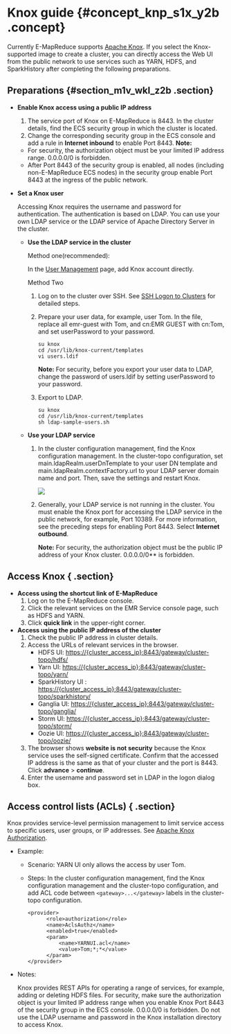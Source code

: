 # Knox guide {#concept_knp_s1x_y2b .concept}

Currently E-MapReduce supports [Apache Knox](https://knox.apache.org/). If you select the Knox-supported image to create a cluster, you can directly access the Web UI from the public network to use services such as YARN, HDFS, and SparkHistory after completing the following preparations.

## Preparations {#section_m1v_wkl_z2b .section}

-   **Enable Knox access using a public IP address**

    1.  The service port of Knox on E-MapReduce is 8443. In the cluster details, find the ECS security group in which the cluster is located.
    2.  Change the corresponding security group in the ECS console and add a rule in **Internet inbound** to enable Port 8443.
    **Note:** 

    -   For security, the authorization object must be your limited IP address range. 0.0.0.0/0 is forbidden.
    -   After Port 8443 of the security group is enabled, all nodes \(including non-E-MapReduce ECS nodes\) in the security group enable Port 8443 at the ingress of the public network.
-   **Set a Knox user**

    Accessing Knox requires the username and password for authentication. The authentication is based on LDAP. You can use your own LDAP service or the LDAP service of Apache Directory Server in the cluster.

    -   **Use the LDAP service in the cluster**

        Method one\(recommended\):

        In the [User Management](https://help.aliyun.com/document_detail/88134.html) page, add Knox account directly.

        Method Two

        1.  Log on to the cluster over SSH. See [SSH Logon to Clusters](https://help.aliyun.com/document_detail/28187.html) for detailed steps.
        2.  Prepare your user data, for example, user Tom. In the file, replace all emr-guest with Tom, and cn:EMR GUEST with cn:Tom, and set userPassword to your password.

            ```
            su knox
            cd /usr/lib/knox-current/templates  
            vi users.ldif
            ```

            **Note:** For security, before you export your user data to LDAP, change the password of users.ldif by setting userPassword to your password.

        3.  Export to LDAP.

            ```
            su knox
            cd /usr/lib/knox-current/templates
            sh ldap-sample-users.sh
            ```

    -   **Use your LDAP service**
        1.  In the cluster configuration management, find the Knox configuration management. In the cluster-topo configuration, set main.ldapRealm.userDnTemplate to your user DN template and main.ldapRealm.contextFactory.url to your LDAP server domain name and port. Then, save the settings and restart Knox.

            ![](http://static-aliyun-doc.oss-cn-hangzhou.aliyuncs.com/assets/img/17921/153965454311122_en-US.png)

        2.  Generally, your LDAP service is not running in the cluster. You must enable the Knox port for accessing the LDAP service in the public network, for example, Port 10389. For more information, see the preceding steps for enabling Port 8443. Select **Internet outbound**.

            **Note:** For security, the authorization object must be the public IP address of your Knox cluster. 0.0.0.0/0\*\* is forbidden.


## Access Knox { .section}

-   **Access using the shortcut link of E-MapReduce**
    1.  Log on to the E-MapReduce console.
    2.  Click the relevant services on the EMR Service console page, such as HDFS and YARN.
    3.  Click **quick link** in the upper-right corner.
-   **Access using the public IP address of the cluster**
    1.  Check the public IP address in cluster details.
    2.  Access the URLs of relevant services in the browser.
        -   HDFS UI: [https://\{cluster\_access\_ip\}:8443/gateway/cluster-topo/hdfs/](https://xn--%7Bip%7D-ch6m5309ab0an44r:8443/gateway/cluster-topo/hdfs/?spm=a2c4g.11186623.2.8.459af364CUTH7M)
        -   Yarn UI: [https://\{cluster\_access\_ip\}:8443/gateway/cluster-topo/yarn/](https://xn--%7Bip%7D-ch6m5309ab0an44r:8443/gateway/cluster-topo/yarn/?spm=a2c4g.11186623.2.9.459af364CUTH7M)
        -   SparkHistory UI : [https://\{cluster\_access\_ip\}:8443/gateway/cluster-topo/sparkhistory/](https://xn--%7Bip%7D-ch6m5309ab0an44r:8443/gateway/cluster-topo/sparkhistory/?spm=a2c4g.11186623.2.10.459af364CUTH7M)
        -   Ganglia UI: [https://\{cluster\_access\_ip\}:8443/gateway/cluster-topo/ganglia/](https://xn--%7Bip%7D-ch6m5309ab0an44r:8443/gateway/cluster-topo/ganglia/?spm=a2c4g.11186623.2.11.459af364CUTH7M)
        -   Storm UI: [https://\{cluster\_access\_ip\}:8443/gateway/cluster-topo/storm/](https://xn--%7Bip%7D-ch6m5309ab0an44r:8443/gateway/cluster-topo/storm/?spm=a2c4g.11186623.2.12.459af364CUTH7M)
        -   Oozie UI: [https://\{cluster\_access\_ip\}:8443/gateway/cluster-topo/oozie/](https://xn--%7Bip%7D-ch6m5309ab0an44r:8443/gateway/cluster-topo/oozie/?spm=a2c4g.11186623.2.13.459af364CUTH7M)
    3.  The browser shows **website is not security** because the Knox service uses the self-signed certificate. Confirm that the accessed IP address is the same as that of your cluster and the port is 8443. Click **advance** \> **continue**.
    4.  Enter the username and password set in LDAP in the logon dialog box.

## Access control lists \(ACLs\) { .section}

Knox provides service-level permission management to limit service access to specific users, user groups, or IP addresses. See [Apache Knox Authorization](https://knox.apache.org/books/knox-0-13-0/user-guide.html?spm=a2c4g.11186623.2.14.459af364CUTH7M#Authorization).

-   Example:
    -   Scenario: YARN UI only allows the access by user Tom.
    -   Steps: In the cluster configuration management, find the Knox configuration management and the cluster-topo configuration, and add ACL code between `<gateway>...</gateway>` labels in the cluster-topo configuration.

        ```
        <provider>
              <role>authorization</role>
              <name>AclsAuthz</name>
              <enabled>true</enabled>
              <param>
                  <name>YARNUI.acl</name>
                  <value>Tom;*;*</value>
              </param>
        </provider>
        ```

-   Notes:

    Knox provides REST APIs for operating a range of services, for example, adding or deleting HDFS files. For security, make sure the authorization object is your limited IP address range when you enable Knox Port 8443 of the security group in the ECS console. 0.0.0.0/0 is forbidden. Do not use the LDAP username and password in the Knox installation directory to access Knox.


